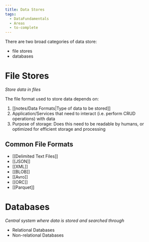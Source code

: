 ```yaml
---
title: Data Stores
tags:
  - DataFundamentals
  - Areas
  - to-complete
---
```

There are two broad categories of data store:
- file stores
- databases
# File Stores
*Store data in files*

The file format used to store data depends on:
1. [[notes/Data Formats|Type of data to be stored]]
2. Application/Services that need to interact (i.e. perform CRUD operations) with data
3. Purpose of storage: Does this need to be readable by humans, or optimized for efficient storage and processing
## Common File Formats
- [[Delimited Text Files]]
- [[JSON]]
- [[XML]]
- [[BLOB]]
- [[Avro]]
- [[ORC]]
- [[Parquet]]
# Databases
*Central system where data is stored and searched through*
- Relational Databases
- Non-relational Databases